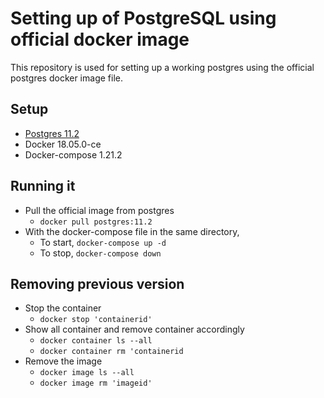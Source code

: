 # Setting up of PostgreSQL using official docker image
This repository is used for setting up a working postgres using the official postgres docker image file.

## Setup
- [Postgres 11.2](https://hub.docker.com/_/postgres/ "Postgres Official Docker Image")
- Docker 18.05.0-ce 
- Docker-compose 1.21.2

## Running it
- Pull the official image from postgres
    - `docker pull postgres:11.2`
- With the docker-compose file in the same directory,
    - To start, `docker-compose up -d` 
    - To stop, `docker-compose down `
    
## Removing previous version
- Stop the container
    - `docker stop 'containerid'`
- Show all container and remove container accordingly
    - `docker container ls --all`
    - `docker container rm 'containerid`
- Remove the image
    - `docker image ls --all`
    - `docker image rm 'imageid'`
    